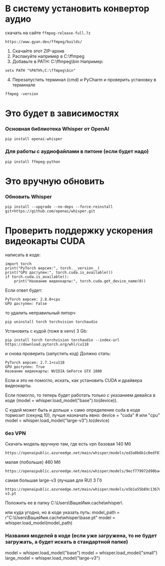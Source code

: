 # В систему установить конвертор аудио
скачать на сайте `ffmpeg-release-full.7z`
```
https://www.gyan.dev/ffmpeg/builds/
```

1. Скачайте этот ZIP-архив
2. Распакуйте например в C:\ffmpeg
3. Добавьте в PATH: C:\ffmpeg\bin
Например:
```
setx PATH "%PATH%;C:\ffmpeg\bin"
```
4. Перезапустить терминал (cmd) и PyCharm и проверить установку в терминале
```
ffmpeg -version

```

# Это будет в зависимостях
### Основная библиотека Whisper от OpenAI
```
pip install openai-whisper
```

### Для работы с аудиофайлами в питоне (если будет надо)
```
pip install ffmpeg-python
```

# Это вручную обновить
### Обновить Whisper
```
pip install --upgrade --no-deps --force-reinstall git+https://github.com/openai/whisper.git
```

# Проверить поддержку ускорения видеокарты CUDA
написать в коде:
```
import torch
print("PyTorch версия:", torch.__version__)
print("GPU доступен:", torch.cuda.is_available())
if torch.cuda.is_available():
    print("Название видеокарты:", torch.cuda.get_device_name(0))
```
Если ответ будет:
```
PyTorch версия: 2.8.0+cpu
GPU доступен: False
```
то удалить неправильный питорч
```
pip uninstall torch torchvision torchaudio
```
Установить с кудой (тоже в venv) 3 Gb:
```
pip install torch torchvision torchaudio --index-url https://download.pytorch.org/whl/cu118
```
и снова проверить (запустить код)
Должно стать:
```
PyTorch версия: 2.7.1+cu118
GPU доступен: True
Название видеокарты: NVIDIA GeForce GTX 1080
```
Если и это не помогло, искать, как установить CUDA и драйвера видеокарты.

Если помогло, то теперь будет работать только с указанием девайса в коде (model = whisper.load_model("base").to(device)).

С кудой может быть и дольше + само определение cuda в коде тормозит (секунд 10),
лучше назначать явно:
device = "cuda"  # или "cpu"
model = whisper.load_model("large-v3").to(device)

### без VPN
Скачать модель вручную там, где есть vpn
базовая 140 Мб
```
https://openaipublic.azureedge.net/main/whisper/models/ed3a0b6b1c0edf879ad9b11b1af5a0e6ab5db9205f891f668f8b0e6c6326e34e/base.pt
```
малая (побольше) 460 Мб
```
https://openaipublic.azureedge.net/main/whisper/models/9ecf779972d90ba49c06d968637d720dd632c55bbf19d441fb42bf17a411e794/small.pt
```
самая большая large-v3 (лучшая для RU) 3 Гб
```
https://openaipublic.azureedge.net/main/whisper/models/e5b1a55b89c1367dacf97e3e19bfd829a01529dbfdeefa8caeb59b3f1b81dadb/large-v3.pt
```

Положить ее в папку
C:\Users\ВашеИмя\.cache\whisper\

или куда угодно, но в коде указать путь:
model_path = r"C:\Users\ВашеИмя\.cache\whisper\base.pt"
model = whisper.load_model(model_path)

### Названия моделей в коде (если уже загружена, то не будет загружать, а будет искать в стандартной папке)
model = whisper.load_model("base")
model = whisper.load_model("small")
large_model = whisper.load_model("large-v3")